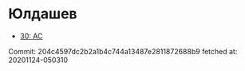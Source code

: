 # Юлдашев
- [30: AC](30.md)

Commit: 204c4597dc2b2a1b4c744a13487e2811872688b9
 fetched at: 20201124-050310
